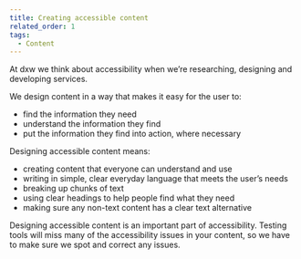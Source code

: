 ```yaml
---
title: Creating accessible content
related_order: 1
tags:
  - Content
---
```

At dxw we think about accessibility when we’re researching, designing and developing services. 

We design content in a way that makes it easy for the user to:
- find the information they need
- understand the information they find
- put the information they find into action, where necessary

Designing accessible content means:
- creating content that everyone can understand and use
- writing in simple, clear everyday language that meets the user’s needs
- breaking up chunks of text
- using clear headings to help people find what they need
- making sure any non-text content has a clear text alternative

Designing accessible content is an important part of accessibility. Testing tools will miss many of the accessibility issues in your content, so we have to make sure we spot and correct any issues. 
